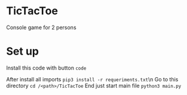 # TicTacToe
Console game for 2 persons

# Set up

Install this code with button `code`

After install all imports
`pip3 install -r requeriments.txt`\n
Go to this directory
`cd /<path>/TicTacToe`
End just start main file
`python3 main.py`

